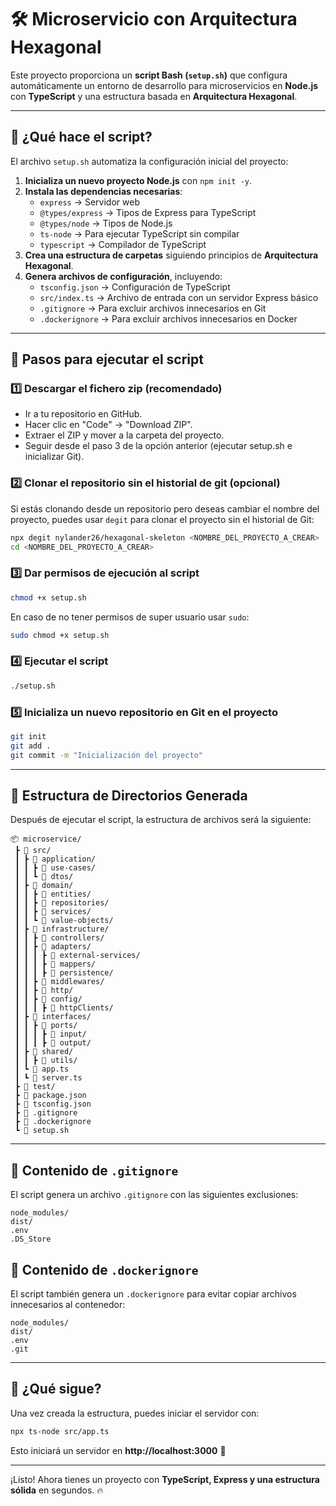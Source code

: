 # 🛠 Microservicio con Arquitectura Hexagonal

Este proyecto proporciona un **script Bash (`setup.sh`)** que configura automáticamente un entorno de desarrollo para microservicios en **Node.js** con **TypeScript** y una estructura basada en **Arquitectura Hexagonal**.

---

## 📌 ¿Qué hace el script?

El archivo `setup.sh` automatiza la configuración inicial del proyecto:

1. **Inicializa un nuevo proyecto Node.js** con `npm init -y`.
2. **Instala las dependencias necesarias**:
   - `express` → Servidor web
   - `@types/express` → Tipos de Express para TypeScript
   - `@types/node` → Tipos de Node.js
   - `ts-node` → Para ejecutar TypeScript sin compilar
   - `typescript` → Compilador de TypeScript
3. **Crea una estructura de carpetas** siguiendo principios de **Arquitectura Hexagonal**.
4. **Genera archivos de configuración**, incluyendo:
   - `tsconfig.json` → Configuración de TypeScript
   - `src/index.ts` → Archivo de entrada con un servidor Express básico
   - `.gitignore` → Para excluir archivos innecesarios en Git
   - `.dockerignore` → Para excluir archivos innecesarios en Docker

---

## 🚀 Pasos para ejecutar el script

### 1️⃣ Descargar el fichero zip (recomendado)
* Ir a tu repositorio en GitHub. 
* Hacer clic en "Code" → "Download ZIP". 
* Extraer el ZIP y mover a la carpeta del proyecto. 
* Seguir desde el paso 3 de la opción anterior (ejecutar setup.sh e inicializar Git). 

### 2️⃣ Clonar el repositorio sin el historial de git (opcional)
Si estás clonando desde un repositorio pero deseas cambiar el nombre del proyecto, puedes usar `degit` para clonar el proyecto sin el historial de Git:
```bash
npx degit nylander26/hexagonal-skeleton <NOMBRE_DEL_PROYECTO_A_CREAR>
cd <NOMBRE_DEL_PROYECTO_A_CREAR>
```

### 3️⃣ Dar permisos de ejecución al script
```bash
chmod +x setup.sh
```
En caso de no tener permisos de super usuario usar `sudo`:
```bash
sudo chmod +x setup.sh
```

### 4️⃣ Ejecutar el script
```bash
./setup.sh
```

### 5️⃣ Inicializa un nuevo repositorio en Git en el proyecto
```bash
git init
git add .
git commit -m "Inicialización del proyecto"
```

---

## 📂 Estructura de Directorios Generada

Después de ejecutar el script, la estructura de archivos será la siguiente:

```
📦 microservice/
 ┣ 📂 src/
 ┃ ┣ 📂 application/
 ┃ ┃ ┣ 📂 use-cases/
 ┃ ┃ ┗ 📂 dtos/
 ┃ ┣ 📂 domain/
 ┃ ┃ ┣ 📂 entities/
 ┃ ┃ ┣ 📂 repositories/
 ┃ ┃ ┣ 📂 services/
 ┃ ┃ ┗ 📂 value-objects/
 ┃ ┣ 📂 infrastructure/
 ┃ ┃ ┣ 📂 controllers/
 ┃ ┃ ┣ 📂 adapters/
 ┃ ┃ ┃ ┣ 📂 external-services/
 ┃ ┃ ┃ ┣ 📂 mappers/
 ┃ ┃ ┃ ┣ 📂 persistence/
 ┃ ┃ ┣ 📂 middlewares/
 ┃ ┃ ┣ 📂 http/
 ┃ ┃ ┣ 📂 config/
 ┃ ┃ ┃ ┣ 📂 httpClients/
 ┃ ┣ 📂 interfaces/
 ┃ ┃ ┣ 📂 ports/
 ┃ ┃ ┃ ┣ 📂 input/
 ┃ ┃ ┃ ┣ 📂 output/
 ┃ ┣ 📂 shared/
 ┃ ┃ ┣ 📂 utils/
 ┃ ┗ 📜 app.ts
 ┃ ┗ 📜 server.ts
 ┣ 📂 test/
 ┣ 📜 package.json
 ┣ 📜 tsconfig.json
 ┣ 📜 .gitignore
 ┣ 📜 .dockerignore
 ┗ 📜 setup.sh
```

---

## 📜 Contenido de `.gitignore`
El script genera un archivo `.gitignore` con las siguientes exclusiones:
```gitignore
node_modules/
dist/
.env
.DS_Store
```

## 📜 Contenido de `.dockerignore`
El script también genera un `.dockerignore` para evitar copiar archivos innecesarios al contenedor:
```dockerignore
node_modules/
dist/
.env
.git
```

---

## 🎯 ¿Qué sigue?

Una vez creada la estructura, puedes iniciar el servidor con:
```bash
npx ts-node src/app.ts
```

Esto iniciará un servidor en **http://localhost:3000** 🚀

---

¡Listo! Ahora tienes un proyecto con **TypeScript, Express y una estructura sólida** en segundos. 🔥

